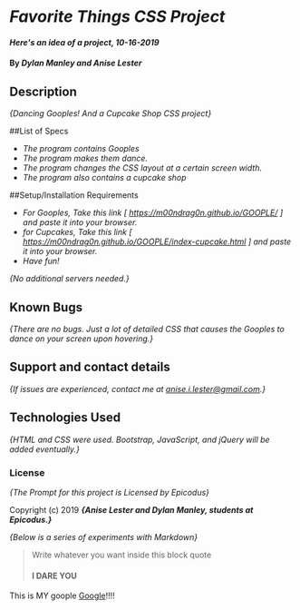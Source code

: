 # _Favorite Things CSS Project_

#### _Here's an idea of a project, 10-16-2019_

#### By _**Dylan Manley and Anise Lester**_

## Description

_{Dancing Gooples! And a Cupcake Shop CSS project}_

##List of Specs
* _The program contains Gooples_
* _The program makes them dance._
* _The program changes the CSS layout at a certain screen width._
* _The program also contains a cupcake shop_

##Setup/Installation Requirements

* _For Gooples, Take this link [ https://m00ndrag0n.github.io/GOOPLE/ ] and paste it into your browser._
* _for Cupcakes, Take this link [ https://m00ndrag0n.github.io/GOOPLE/index-cupcake.html ] and paste it into your browser._
* _Have fun!_



_{No additional servers needed.}_

## Known Bugs

_{There are no bugs. Just a lot of detailed CSS that causes the Gooples to dance on your screen upon hovering.}_

## Support and contact details

_{If issues are experienced, contact me at anise.i.lester@gmail.com.}_

## Technologies Used

_{HTML and CSS were used. Bootstrap, JavaScript, and jQuery will be added eventually.}_

### License

*{The Prompt for this project is Licensed by Epicodus}*

Copyright (c) 2019 **_{Anise Lester and Dylan Manley, students at Epicodus.}_**

_{Below is a series of experiments with Markdown}_

<blockquote>
  <p>Write whatever you want inside this block quote</p>
  <h4>I DARE YOU</h4>
</blockquote>

This is MY goople [Google](https://img.theculturetrip.com/768x432/wp-content/uploads/2016/11/an-abandoned-building-in-goussainville-vieux-pays--sylvia-fredriksson.jpg/)!!!!
